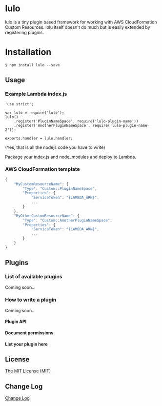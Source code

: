 # lulo

lulo is a tiny plugin based framework for working with AWS CloudFormation Custom Resources.
lolu itself doesn't do much but is easily extended by registering plugins.

# Installation
```
$ npm install lulo --save
```

## Usage
### Example Lambda index.js
```node
'use strict';

var lulo = require('lulo');
lulo()
    .register('PluginNameSpace', require('lulo-plugin-name'))
    .register('AnotherPluginNameSpace', require('lulo-plugin-name-2'));

exports.handler = lulo.handler;
```
(Yes, that is all the nodejs code you have to write)

Package your index.js and node_modules and deploy to Lambda.

### AWS CloudFormation template
```javascript
{
    "MyCustomResourceName": {
        "Type": "Custom::PluginNameSpace",
        "Properties": {
            "ServiceToken": "{LAMBDA_ARN}",
            ...
        }
    },
    "MyOtherCustomResourceName": {
        "Type": "Custom::AnotherPluginNameSpace",
        "Properties": {
            "ServiceToken": "{LAMBDA_ARN}",
            ...
        }
    }
}
```

## Plugins
### List of available plugins
Coming soon...

### How to write a plugin
Coming soon...

#### Plugin API
#### Document permissions
#### List your plugin here


## License
[The MIT License (MIT)](/LICENSE)

## Change Log
[Change Log](/CHANGELOG.md)
